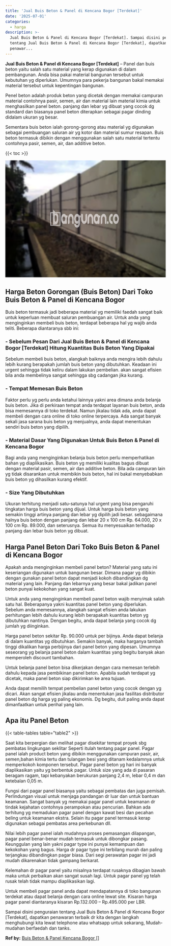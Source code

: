 ```yaml
---
title: 'Jual Buis Beton & Panel di Kencana Bogor [Terdekat]'
date: '2025-07-01'
categories:
  - harga
description: >-
  Jual Buis Beton & Panel di Kencana Bogor [Terdekat]. Sampai disini penguraian
  tentang Jual Buis Beton & Panel di Kencana Bogor [Terdekat], dapatkan
  penawar...
---
```


**Jual Buis Beton & Panel di Kencana Bogor \[Terdekat\]** – Panel dan buis beton yaitu salah satu material yang kerap digunakan di dalam pembangunan. Anda bisa pakai material bangunan tersebut untuk kebutuhan yg diperlukan. Umumnya para pekerja bangunan bakal memakai material tersebut untuk kepentingan bangunan.

Penel beton adalah produk beton yang dicetak dengan memakai campuran material contohnya pasir, semen, air dan material lain material kimia untuk menghasilkan panel beton. panjang dan lebar yg dibuat yang cocok dg standard dan biasanya panel beton diterapkan sebagai pagar dinding didalam ukuran yg besar.

Sementara buis beton ialah gorong-gorong atau material yg digunakan sebagai pembuangan saluran air yg kotor dan material sumur resapan. Buis beton termasuk dibikin dengan menggunakan salah satu material tertentu contohnya pasir, semen, air, dan additive beton.

{{< toc >}}

![Jual Buis Beton & Panel di Kencana Bogor [Terdekat]](/images/jual-panel-buis-beton-murah-46.png)

## Harga Beton Gorongan (Buis Beton) Dari Toko Buis Beton & Panel di Kencana Bogor

Buis beton termasuk jadi beberapa material yg memiliki faedah sangat baik untuk keperluan membuat saluran pembuangan air. Untuk anda yang menginginkan membeli buis beton, terdapat beberapa hal yg wajib anda teliti. Beberapa diantaranya sbb ini:

### \- Sebelum Pesan Dari Jual Buis Beton & Panel di Kencana Bogor \[Terdekat\] Hitung Kuantitas Buis Beton Yang Dipakai

Sebelum membeli buis beton, alangkah baiknya anda mengira lebih dahulu lebih kurang berapakah jumlah buis beton yang dibutuhkan. Keadaan ini urgent sehingga tidak keliru dalam lakukan pembelian. akan sangat efisien bila anda membelinya sangat sehingga sbg cadangan jika kurang.

### \- Tempat Memesan Buis Beton

Faktor perlu yg perlu anda ketahui lainnya yakni area dimana anda belanja buis beton. Jika di perkiraan tempat anda terdapat layanan buis beton, anda bisa memesannya di toko terdekat. Namun jikalau tidak ada, anda dapat membeli dengan cara online di toko online terpercaya. Ada sangat banyak sekali jasa sarana buis beton yg menjualnya, anda dapat menentukan sendiri buis beton yang dipilih.

### \- Material Dasar Yang Digunakan Untuk Buis Beton & Panel di Kencana Bogor

Bagi anda yang menginginkan belanja buis beton perlu memperhatikan bahan yg diaplikasikan. Buis beton yg memiliki kualitas bagus dibuat dengan material pasir, semen, air dan additive beton. Bila ada campuran lain yg tidak disarankan untuk membikin buis beton, hal ini bakal menyebabkan buis beton yg dihasilkan kurang efektif.

### \- Size Yang Dibutuhkan

Ukuran terhitung menjadi satu-satunya hal urgent yang bisa pengaruhi tingkatan harga buis beton yang dijual. Untuk harga buis beton yang semakin tinggi artinya panjang dan lebar yg dipilih jadi besar. sebagaimana halnya buis beton dengan panjang dan lebar 20 x 100 cm Rp. 64.000, 20 x 100 cm Rp. 89.000, dan seterusnya. Semua itu menyesuaikan terhadap panjang dan lebar buis beton yg dibuat.

## Harga Panel Beton Dari Toko Buis Beton & Panel di Kencana Bogor

Apakah anda menginginkan membeli panel beton? Material yang satu ini keseriangan digunakan untuk bangunan besar. Dimana pagar yg dibikin dengan gunakan panel beton dapat menjadi kokoh dibandingkan dg material yang lain. Panjang dan lebarnya yang besar bakal jadikan panel beton punyai kekokohan yang sangat kuat.

Untuk anda yang menginginkan membeli panel beton wajib menyimak salah satu hal. Beberapanya yakni kuantitas panel beton yang diperlukan. Sebelum anda memesannya, alangkah sangat efisien anda lakukan perhitungan lebih dahulu kurang lebih berapakah kuantitas beton yg dibutuhkan nantinya. Dengan begitu, anda dapat belanja yang cocok dg jumlah yg diinginkan.

Harga panel beton sekitar Rp. 90.000 untuk per bijinya. Anda dapat belanja di dalam kuantitas yg dibutuhkan. Semakin banyak, maka harganya tambah tinggi dikalikan harga perbijinya dari panel beton yang dipesan. Umumnya seseorang yg belanja panel beton dalam kuantitas yang begitu banyak akan memperoleh discount tambahan.

Untuk belanja panel beton bisa dikerjakan dengan cara memesan terlebih dahulu kepada jasa pembikinan panel beton. Apabila sudah terdapat yg dicetak, maka panel beton siap dikirimkan ke area tujuan.

Anda dapat memilih tempat pembelian panel beton yang cocok dengan yg dicari. Akan sangat efisien jikalau anda menentukan jasa fasilitas distributor panel beton dg harga yg paling ekonomis. Dg begitu, duit paling anda dapat dimanfaatkan untuk perihal yang lain.

## Apa itu Panel Beton

{{< table-tables table="table2" >}}

Saat kita berpergian dan melihat pagar disekitar tempat proyek sbg pembatas lingkungan seklitar Seperti itulah tentang pagar panel. Pagar panel ialah product beton yang dibikin menggunakan campuran pasir, air, semen,bahan kimia tertu dan tulangan besi yang ditanam kedalamnya untuk memperkokoh komponen tersebut. Pagar panel beton yg hari ini banyak diaplikasikan yaitu yg berbentuk pagar. Untuk size yang ada di pasaran beragam ragam, tapi kebanyakan berukuran panjang 2,4 m, lebar 0,4 m dan ketebalan 0,05 m.

Fungsi dari pagar panel biasanya yaitu sebagai pembatas dan juga pemisah. Perlindungan visual untuk menjaga pandangan dr luar dan untuk bantuan keamanan. Sangat banyak yg memakai pagar panel untuk keamanan dr tindak kejahatan contohnya perampokan atau pencurian. Bahkan ada terhitung yg memadukan pagar panel dengan kawat besi dan pecahan beling untuk keamanan ekstra. Selain itu pagar panel termasuk kerap digunakan sebagai pembatas area perkebunan dll.

Nilai lebih pagar panel ialah mudahnya proses pemasangan dilapangan, pagar panel benar-benar mudah termasuk untuk dibongkar pasang. Keunggulan yang lain yakni pagar type ini punyai kemampuan dan kekokohan yang bagus. Harga dr pagar type ini terbilang murah dan paling terjangkau dibandingkan pagar biasa. Dari segi perawatan pagar ini jadi mudah dikarenakan tidak gampang berkarat.

Kelemahan dr pagar panel yaitu misalnya terdapat rusaknya dibagian bawah maka untuk perbaikan akan sangat susah lagi. Untuk pagar panel yg telah rusak telah tidak mampu diaplikasikan lagi.

Untuk membeli pagar panel anda dapat mendapatannya di toko bangunan terdekat atau dapat belanja dengan cara online lewat site. Kisaran harga pagar panel diantaranya kisaran Rp.132.000 – Rp.495.000 per LBR.

Sampai disini penguraian tentang Jual Buis Beton & Panel di Kencana Bogor \[Terdekat\], dapatkan penawaran terbaik dr kita dengan langkah menghubungi kita lewat telephone atau whatsapp untuk sekarang, Mudah-mudahan berfaedah dan tanks.

**Ref by:** [Buis Beton & Panel Kencana Bogor []](https://id.wikipedia.org/wiki/Buis)
